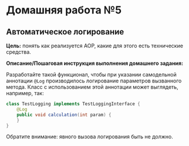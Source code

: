 # Домашняя работа №5

## Автоматическое логирование

**Цель:** понять как реализуется AOP, какие для этого есть технические средства.

**Описание/Пошаговая инструкция выполнения домашнего задания:**

Разработайте такой функционал, чтобы при указании самодельной аннотации `@Log` производилось логирование параметров
вызванного метода. Класс с использованием этой аннотации может выглядеть, например, так:

```java
class TestLogging implements TestLoggingInterface {
    @Log
    public void calculation(int param) {
    }
}
```

Обратите внимание: явного вызова логирования быть не должно.
